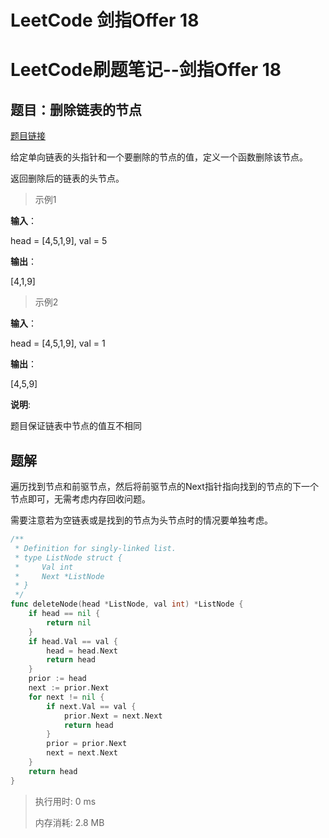 # LeetCode 剑指Offer 18

<!--more-->

# LeetCode刷题笔记--剑指Offer 18

## 题目：删除链表的节点

[题目链接](https://leetcode-cn.com/problems/shan-chu-lian-biao-de-jie-dian-lcof/)

给定单向链表的头指针和一个要删除的节点的值，定义一个函数删除该节点。

返回删除后的链表的头节点。

> 示例1

**输入**：

head = [4,5,1,9], val = 5

**输出**：

[4,1,9]

> 示例2

**输入**：

head = [4,5,1,9], val = 1

**输出**：

[4,5,9]

**说明**:

题目保证链表中节点的值互不相同

## 题解

遍历找到节点和前驱节点，然后将前驱节点的Next指针指向找到的节点的下一个节点即可，无需考虑内存回收问题。

需要注意若为空链表或是找到的节点为头节点时的情况要单独考虑。

```go
/**
 * Definition for singly-linked list.
 * type ListNode struct {
 *     Val int
 *     Next *ListNode
 * }
 */
func deleteNode(head *ListNode, val int) *ListNode {
    if head == nil {
        return nil
    }
    if head.Val == val {
        head = head.Next
        return head
    }
    prior := head
    next := prior.Next
    for next != nil {
        if next.Val == val {
            prior.Next = next.Next
            return head
        }
        prior = prior.Next
        next = next.Next
    }
    return head
}
```

> 执行用时: 0 ms
>
> 内存消耗: 2.8 MB


